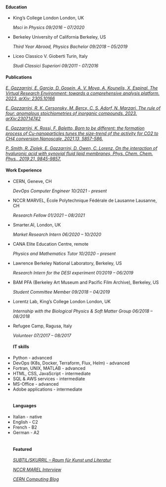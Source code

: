 #### Education
<ul>
<li>
King’s College London London, UK

*Msci in Physics 09/2016 – 07/2020*

<li>Berkeley University of California Berkeley, US

*Third Year Abroad, Physics Bachelor 09/2018 – 05/2019*


<li>Liceo Classico V. Gioberti Turin, Italy

*Studi Classici Superiori 09/2011 - 07/2016*

</ul>

#### Publications

*[E. Gazzarrini,  E. Garcia, D. Gosein, A. V. Moya, A. Kounelis, X. Espinal. The Virtual Research Environment: towards a comprehensive analysis platform. 2023. arXiv: 2305.10166](https://arxiv.org/abs/2305.10166)*


*[E. Gazzarrini,  R. K. Cersonsky, M. Bercx, C. S. Adorf, N. Marzari. The rule of four: anomalous stoichiometries of inorganic compounds.  2023. arXiv:2307.14742](https://arxiv.org/abs/2307.14742)*


<!-- </br>
<img src="../images/bionano.jpg"
     alt="Markdown Monster icon"
     style="float: left; margin-right: 10px; width:20%" /> -->
*[E. Gazzarrini, K. Rossi, F. Baletto, Born to be different: the formation process of Cu-nanoparticles tunes the size-trend of the activity for CO2 to CH4 conversion,Nanoscale, 2021,13, 5857-586.](https://pubs.rsc.org/en/content/articlelanding/2021/nr/d0nr07889a#!divAbstract)*

*[P. Smith, R. Ziolek, E. Gazzarrini, D. Owen, C. Lorenz. On the interaction of hyaluronic acid with synovial fluid lipid membranes, Phys. Chem. Chem. Phys., 2019,21, 9845-9857.](https://pubs.rsc.org/en/content/articlelanding/2019/cp/c9cp01532a#!divAbstract)*

<!-- </br>
</br>
</br>
</br>
<img src="../images/nanocatalysis.png"
     alt="Markdown Monster icon"
     style="float: right; margin-right: 10px; width:40%" /> -->

#### Work Experience

<ul>

<li>CERN, Geneve, CH

*DevOps Computer Engineer 10/2021 - present*


<li>NCCR MARVEL, École Polytechnique Fédérale de Lausanne Lausanne, CH

*Research Fellow 01/2021 – 08/2021*

<li>Smarter.AI, London, UK

*Market Research Intern 06/2020 – 10/2020*

<li>CANA Elite Education Centre, remote

*Physics and Mathematics Tutor 10/2020 – present*

<li>Lawrence Berkeley National Laboratory, Berkeley, US

*Research Intern for the DESI experiment 01/2019 – 06/2019*

<li>BAM PFA (Berkeley Art Museum and Pacific Film Archive), Berkeley, US

*Student Committee Member 09/2018 – 04/2019*

<li>
Lorentz Lab, King’s College London London, UK

*Internship with the Biological Physics & Soft Matter Group 06/2018 – 08/2018*

<li>Refugee Camp, Ragusa, Italy

*Volunteer 07/2017 – 08/2017*

#### IT skills 

<li>Python - advanced

<li>DevOps (K8s, Docker, Terraform, Flux, Helm) - advanced

<li>Fortran, UNIX, MATLAB - advanced

<li>HTML, CSS, JavaScript - intermediate

<li>SQL & AWS services - intermediate

<li>MS-Office - advanced

<li>Adobe applications - intermediate

</br>
</br>

#### Languages

<li>Italian - native

<li>English - C2

<li>French - B2

<li> German - A2

</br>
</br>

#### Featured 

*[SUBTIL/SKURRIL – Raum für Kunst und Literatur](https://subtilskurril.com/1481/gastbeitrage/natures-will/)*

*[NCCR MAREL Interview](https://nccr-marvel.ch/outreach/equal-opportunities/inspire-potentials-fellows/Elena-Gazzarrini)*

*[CERN Computing Blog](https://computing-blog.web.cern.ch/2023/01/an-overview-of-the-escape-data-challenge/)*


